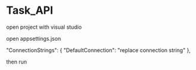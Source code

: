 # Task_API

open project with visual studio

open appsettings.json 

 "ConnectionStrings": {
    "DefaultConnection": "replace connection string"
},

then run 
